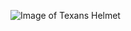 ![Image of Texans Helmet](https://www.google.com/imgres?imgurl=https%3A%2F%2Fstatic.clubs.nfl.com%2Fimage%2Fprivate%2Ft_editorial_landscape_8_desktop_mobile%2Ftexans%2Fupcv87qkhxwl1imhufak.jpg&imgrefurl=https%3A%2F%2Fwww.houstontexans.com%2Fnews%2Fhouston-texans-transactions-9-26-20&tbnid=1l74YSKqYxdugM&vet=12ahUKEwiThaGM-OHsAhUMYKwKHWOcD9oQMygLegUIARDpAQ..i&docid=xQchIWWC16VXAM&w=824&h=464&q=houston%20texans&client=firefox-b-1-d&ved=2ahUKEwiThaGM-OHsAhUMYKwKHWOcD9oQMygLegUIARDpAQ)
